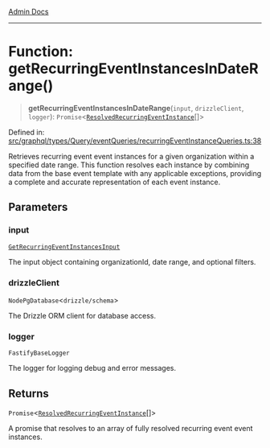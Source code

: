 [Admin Docs](/)

***

# Function: getRecurringEventInstancesInDateRange()

> **getRecurringEventInstancesInDateRange**(`input`, `drizzleClient`, `logger`): `Promise`\<[`ResolvedRecurringEventInstance`](../../../../../../drizzle/tables/recurringEventInstances/type-aliases/ResolvedRecurringEventInstance.md)[]\>

Defined in: [src/graphql/types/Query/eventQueries/recurringEventInstanceQueries.ts:38](https://github.com/Sourya07/talawa-api/blob/583d62db9438de398bb9012a4a2617e2cb268b08/src/graphql/types/Query/eventQueries/recurringEventInstanceQueries.ts#L38)

Retrieves recurring event event instances for a given organization within a specified date range.
This function resolves each instance by combining data from the base event template
with any applicable exceptions, providing a complete and accurate representation of each event instance.

## Parameters

### input

[`GetRecurringEventInstancesInput`](../interfaces/GetRecurringEventInstancesInput.md)

The input object containing organizationId, date range, and optional filters.

### drizzleClient

`NodePgDatabase`\<``drizzle/schema``\>

The Drizzle ORM client for database access.

### logger

`FastifyBaseLogger`

The logger for logging debug and error messages.

## Returns

`Promise`\<[`ResolvedRecurringEventInstance`](../../../../../../drizzle/tables/recurringEventInstances/type-aliases/ResolvedRecurringEventInstance.md)[]\>

A promise that resolves to an array of fully resolved recurring event event instances.
